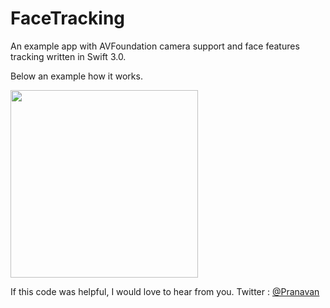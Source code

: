 # FaceTracking
An example app with AVFoundation camera support and face features tracking written in Swift 3.0.

Below an example how it works.

<img src="#" width="300">


If this code was helpful, I would love to hear from you.
Twitter : [@Pranavan](http://twitter.com/ImPrana) <br/>
